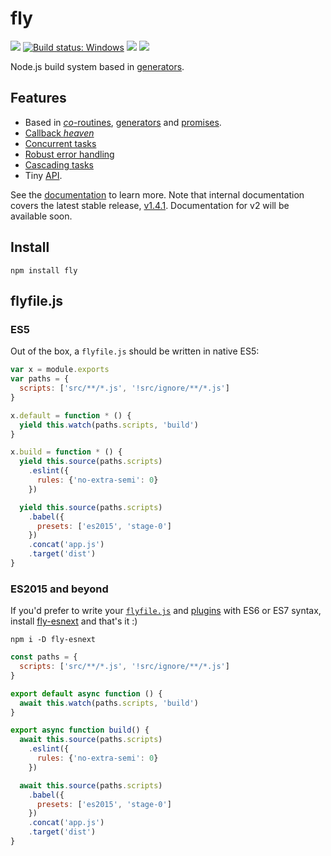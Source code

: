 # fly

[![](https://img.shields.io/travis/flyjs/fly.svg)](https://travis-ci.org/flyjs/fly)
[![Build status: Windows](https://ci.appveyor.com/api/projects/status/github/flyjs/fly?svg=true)](https://ci.appveyor.com/project/lukeed/fly)
[![](http://img.shields.io/npm/dm/fly.svg)](https://npmjs.org/package/fly)
[![](https://img.shields.io/npm/v/fly.svg)](https://npmjs.org/package/fly)

Node.js build system based in [generators](https://developer.mozilla.org/en-US/docs/Web/JavaScript/Reference/Statements/function*).

## Features

* Based in [_co_-routines](https://medium.com/@tjholowaychuk/callbacks-vs-coroutines-174f1fe66127), [generators](https://developer.mozilla.org/en-US/docs/Web/JavaScript/Reference/Statements/function*) and [promises](https://developer.mozilla.org/en-US/docs/Web/JavaScript/Reference/Global_Objects/Promise).
* [Callback _heaven_](http://jakearchibald.com/2014/es7-async-functions/)
* [Concurrent tasks](https://github.com/flyjs/fly/tree/v1.4.1/docs/README.md#features)
* [Robust error handling](https://medium.com/@tjholowaychuk/callbacks-vs-coroutines-174f1fe66127)
* [Cascading tasks](https://github.com/flyjs/fly/blob/v1.4.1/CHANGELOG.md#cascading-tasks)
* Tiny [API](https://github.com/flyjs/fly/blob/v1.4.1/docs/README.md#api).

See the [documentation](https://github.com/flyjs/fly/blob/v1.4.1/docs/README.md) to learn more. Note that internal documentation covers the latest stable release, [v1.4.1](https://github.com/flyjs/fly/releases/tag/v1.4.1). Documentation for v2 will be available soon.

## Install

```
npm install fly
```

## flyfile.js

### ES5

Out of the box, a `flyfile.js` should be written in native ES5:

```js
var x = module.exports
var paths = {
  scripts: ['src/**/*.js', '!src/ignore/**/*.js']
}

x.default = function * () {
  yield this.watch(paths.scripts, 'build')
}

x.build = function * () {
  yield this.source(paths.scripts)
    .eslint({
      rules: {'no-extra-semi': 0}
    })

  yield this.source(paths.scripts)
    .babel({
      presets: ['es2015', 'stage-0']
    })
    .concat('app.js')
    .target('dist')
}
```

### ES2015 and beyond

If you'd prefer to write your [`flyfile.js`](https://github.com/flyjs/fly/blob/v1.4.1/docs/README.md#flyfiles) and [plugins](https://github.com/flyjs/fly/blob/v1.4.1/docs/README.md#plugins) with ES6 or ES7 syntax, install [fly-esnext](https://github.com/lukeed/fly-esnext) and that's it :)

```
npm i -D fly-esnext
```

```js
const paths = {
  scripts: ['src/**/*.js', '!src/ignore/**/*.js']
}

export default async function () {
  await this.watch(paths.scripts, 'build')
}

export async function build() {
  await this.source(paths.scripts)
    .eslint({
      rules: {'no-extra-semi': 0}
    })

  await this.source(paths.scripts)
    .babel({
      presets: ['es2015', 'stage-0']
    })
    .concat('app.js')
    .target('dist')
}
```

